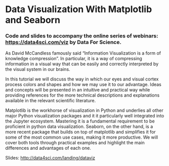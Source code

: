 # Data Visualization With Matplotlib and Seaborn

### Code and slides to accompany the online series of webinars: https://data4sci.com/viz by Data For Science.

As David McCandless famously said “Information Visualization is a form of knowledge compression”. In particular, it is a way of compressing information in a visual way that can be easily and correctly interpreted by the visual system in our brains.

In this tutorial we will discuss the way in which our eyes and visual cortex process colors and shapes and how we may use it to our advantage. Ideas and concepts will be presented in an intuitive and practical way while providing references for the more technical descriptions and explanations available in the relevant scientific literature.

Matplotlib is the workhorse of visualization in Python and underlies all other major Python visualization packages and it it particularly well integrated into the Jupyter ecosystem. Mastering it is a fundamental requirement to be proficient in python data visualization. Seaborn, on the other hand, is a more recent package that builds on top of matplotlib and simplifies it for some of the most common use cases, making it more productive. We will cover both tools through practical examples and highlight the main differences and advantages of each one.

Slides: http://data4sci.com/landing/dataviz

